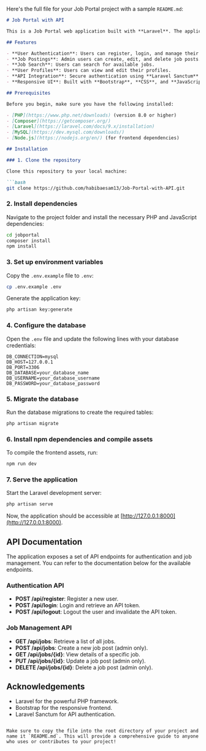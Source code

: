 Here's the full file for your Job Portal project with a sample `README.md`:

```markdown
# Job Portal with API

This is a Job Portal web application built with **Laravel**. The application allows users to search, apply for jobs, and manage job postings. The portal is integrated with an API for authentication and job management features.

## Features

- **User Authentication**: Users can register, login, and manage their accounts.
- **Job Postings**: Admin users can create, edit, and delete job posts.
- **Job Search**: Users can search for available jobs.
- **User Profiles**: Users can view and edit their profiles.
- **API Integration**: Secure authentication using **Laravel Sanctum** for API endpoints.
- **Responsive UI**: Built with **Bootstrap**, **CSS**, and **JavaScript** for a clean and responsive user interface.

## Prerequisites

Before you begin, make sure you have the following installed:

- [PHP](https://www.php.net/downloads) (version 8.0 or higher)
- [Composer](https://getcomposer.org/)
- [Laravel](https://laravel.com/docs/9.x/installation)
- [MySQL](https://dev.mysql.com/downloads/)
- [Node.js](https://nodejs.org/en/) (for frontend dependencies)

## Installation

### 1. Clone the repository

Clone this repository to your local machine:

```bash
git clone https://github.com/habibaesam13/Job-Portal-with-API.git
```

### 2. Install dependencies

Navigate to the project folder and install the necessary PHP and JavaScript dependencies:

```bash
cd jobportal
composer install
npm install
```

### 3. Set up environment variables

Copy the `.env.example` file to `.env`:

```bash
cp .env.example .env
```

Generate the application key:

```bash
php artisan key:generate
```

### 4. Configure the database

Open the `.env` file and update the following lines with your database credentials:

```env
DB_CONNECTION=mysql
DB_HOST=127.0.0.1
DB_PORT=3306
DB_DATABASE=your_database_name
DB_USERNAME=your_database_username
DB_PASSWORD=your_database_password
```

### 5. Migrate the database

Run the database migrations to create the required tables:

```bash
php artisan migrate
```

### 6. Install npm dependencies and compile assets

To compile the frontend assets, run:

```bash
npm run dev
```

### 7. Serve the application

Start the Laravel development server:

```bash
php artisan serve
```

Now, the application should be accessible at [http://127.0.0.1:8000](http://127.0.0.1:8000).

## API Documentation

The application exposes a set of API endpoints for authentication and job management. You can refer to the documentation below for the available endpoints.

### Authentication API

- **POST /api/register**: Register a new user.
- **POST /api/login**: Login and retrieve an API token.
- **POST /api/logout**: Logout the user and invalidate the API token.

### Job Management API

- **GET /api/jobs**: Retrieve a list of all jobs.
- **POST /api/jobs**: Create a new job post (admin only).
- **GET /api/jobs/{id}**: View details of a specific job.
- **PUT /api/jobs/{id}**: Update a job post (admin only).
- **DELETE /api/jobs/{id}**: Delete a job post (admin only).

## Acknowledgements

- Laravel for the powerful PHP framework.
- Bootstrap for the responsive frontend.
- Laravel Sanctum for API authentication.
```

Make sure to copy the file into the root directory of your project and name it `README.md`. This will provide a comprehensive guide to anyone who uses or contributes to your project!
